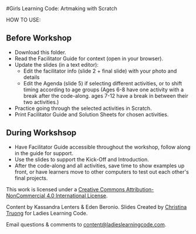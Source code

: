 #Girls Learning Code: Artmaking with Scratch

HOW TO USE:
## Before Workshop
* Download this folder.
* Read the Facilitator Guide for context (open in your browser).
* Update the slides (in a text editor): 
    * Edit the facilitator info (slide 2 + final slide) with your photo and details
    * Edit the Agenda (slide 5) if selecting different activities, or to shift timing according to age groups (Ages 6-8 have one activity with a break after the code-along. ages 7-12 have a break in between their two activities.)
* Practice going through the selected activities in Scratch.
* Print Facilitator Guide and Solution Sheets for chosen activities.

## During Workshsop
* Have Facilitator Guide accessible throughout the workshop, follow along in the guide for support.
* Use the slides to support the Kick-Off and Introduction.
* After the code-along and all activities, save time to show examples up front, or have learners move to other computers to test out each other's final projects. 


This work is licensed under a <a rel="license" href="http://creativecommons.org/licenses/by-nc/4.0/">Creative Commons Attribution-NonCommercial 4.0 International License</a>.

Content by Kassandra Lenters & Eden Beronio. Slides Created by [Christina Truong](http://twitter.com/christinatruong) for Ladies Learning Code.

Email questions & comments to <content@ladieslearningcode.com>.
